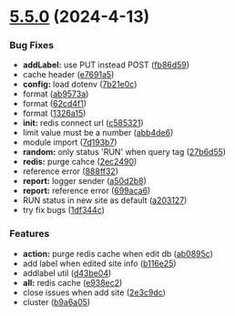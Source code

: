 # [5.5.0](https://github.com/travellings-link/travellings-api/compare/abb4de6d9b9af49a445434da035987c014e3bedc...v5.4.0) (2024-4-13)


### Bug Fixes

* **addLabel:** use PUT instead POST ([fb86d59](https://github.com/travellings-link/travellings-api/commit/fb86d59317e54a1e48098f9a3c43fea5f75fc040))
* cache header ([e7691a5](https://github.com/travellings-link/travellings-api/commit/e7691a5a2e38bbafc18b9a4cc007aecd802acd4f))
* **config:** load dotenv ([7b21e0c](https://github.com/travellings-link/travellings-api/commit/7b21e0c56fe2d57a562926c9865566a9d972de38))
* format ([ab9573a](https://github.com/travellings-link/travellings-api/commit/ab9573a64108eefdf9b6a33707fe74ab8247c95d))
* format ([62cd4f1](https://github.com/travellings-link/travellings-api/commit/62cd4f1c7239a069f080e0f422dec6f4b2a986a8))
* format ([1326a15](https://github.com/travellings-link/travellings-api/commit/1326a157c94feef3a4889fab89634de6fa3c52ff))
* **init:** redis connect url ([c585321](https://github.com/travellings-link/travellings-api/commit/c5853213f8cd4cb34fdb47d5f12a9d06724ef704))
* limit value must be a number ([abb4de6](https://github.com/travellings-link/travellings-api/commit/abb4de6d9b9af49a445434da035987c014e3bedc))
* module import ([7d193b7](https://github.com/travellings-link/travellings-api/commit/7d193b7bca654ce3e17b62efa24db142e96fba6f))
* **random:** only status 'RUN' when query tag ([27b6d55](https://github.com/travellings-link/travellings-api/commit/27b6d55b69549267644e08d8ab0f28e0e15fec3f))
* **redis:** purge cahce ([2ec2490](https://github.com/travellings-link/travellings-api/commit/2ec249097e3a74460b27670daa395caaa6d9929b))
* reference error ([888ff32](https://github.com/travellings-link/travellings-api/commit/888ff324be5bc04be1126248c811ead1f21337f0))
* **report:** logger sender ([a50d2b8](https://github.com/travellings-link/travellings-api/commit/a50d2b879dd1eb94b77c74b030eeb110c2dd00ae))
* **report:** reference error ([699aca6](https://github.com/travellings-link/travellings-api/commit/699aca65fbe78e25fb3705ec9d9bf1a81e0c3330))
* RUN status in new site as default ([a203127](https://github.com/travellings-link/travellings-api/commit/a203127d4936532678f77e4a54c7c8b1e506e1c5))
* try fix bugs ([1df344c](https://github.com/travellings-link/travellings-api/commit/1df344cde90f71f855b76c1373ac0629ce8ff3b0))


### Features

* **action:** purge redis cache when edit db ([ab0895c](https://github.com/travellings-link/travellings-api/commit/ab0895c45e0eefcc3911f8d9729f0acd3d48ec16))
* add label when edited site info ([b116e25](https://github.com/travellings-link/travellings-api/commit/b116e25c1a65cc13902bf05050dce951a15f8dfd))
* addlabel util ([d43be04](https://github.com/travellings-link/travellings-api/commit/d43be04bcde5b883f67da322a5edc548532919a3))
* **all:** redis cache ([e938ec2](https://github.com/travellings-link/travellings-api/commit/e938ec2ee236fd5d66a9f9937bc8f6b5548b407b))
* close issues when add site ([2e3c9dc](https://github.com/travellings-link/travellings-api/commit/2e3c9dc278ef7b36f66000152d2c073fc502082c))
* cluster ([b9a6a05](https://github.com/travellings-link/travellings-api/commit/b9a6a05017454b2a4c08d1e1e85ec2529ac27e36))



